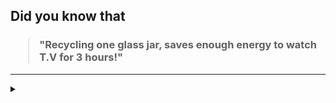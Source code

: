 ## Did you know that

<h3>
  <blockquote>
<!--START_SECTION:debris-->                                                                                                                                                                                                     
"Recycling one glass jar, saves enough energy to watch T.V for 3 hours!"
<!--END_SECTION:debris-->
  </blockquote>
</h3>

-----

<details>
  <summary></summary>

<img src="https://github-readme-stats.vercel.app/api?show_icons=true&hide=issues&username=ekickx"> <img src="https://github-readme-stats.vercel.app/api/top-langs/?layout=compact&username=ekickx">

</details>
